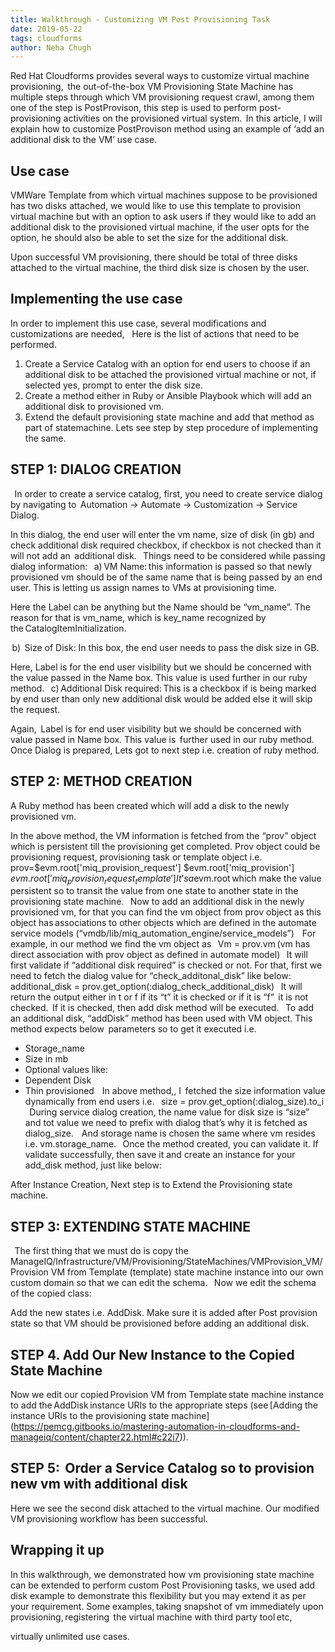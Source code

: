 ```yaml
---
title: Walkthrough - Customizing VM Post Provisioning Task 
date: 2019-05-22
tags: cloudforms
author: Neha Chugh
---
```

 
Red Hat Cloudforms provides several ways to customize virtual machine provisioning,  the out-of-the-box VM Provisioning State Machine has multiple steps through which VM provisioning request crawl, among them one of the step is PostProvison, this step is used to perform post-provisioning activities on the provisioned virtual system.  In this article, I will explain how to customize PostProvison method using an example of ‘add an additional disk to the VM’ use case.  

## Use case ##

VMWare Template from which virtual machines suppose to be provisioned has two disks attached, we would like to use this template to provision virtual machine but with an option to ask users if they would like to add an additional disk to the provisioned virtual machine, if the user opts for the option, he should also be able to set the size for the additional disk.

Upon successful VM provisioning, there should be total of three disks attached to the virtual machine, the third disk size is chosen by the user.

## Implementing the use case ##

In order to implement this use case, several modifications and customizations are needed,    Here is the list of actions that need to be performed.

1. Create a Service Catalog with an option for end users to choose if an additional disk to be attached the provisioned virtual machine or not, if selected yes, prompt to enter the disk size.  
2. Create a method either in Ruby or Ansible Playbook which will add an additional disk to provisioned vm.
3. Extend the default provisioning state machine and add that method as part of statemachine.
Lets see step by step procedure of implementing the same.
  
## STEP 1: DIALOG CREATION ##
  
In order to create a service catalog, first, you need to create service dialog by navigating to  Automation -> Automate -> Customization -> Service Dialog.

In this dialog, the end user will enter the vm name, size of disk (in gb) and check additional disk required checkbox, if checkbox is not checked than it will not add an  additional disk.
  
Things need to be considered while passing dialog information:
  
a) VM Name: this information is passed so that newly provisioned vm should be of the same name that is being passed by an end user. This is letting us assign names to VMs at provisioning time.

Here the Label can be anything but the Name should be “vm_name”. The reason for that is vm_name, which is key_name recognized by the CatalogItemInitialization.

 b)  Size of Disk: In this box, the end user needs to pass the disk size in GB.

Here, Label is for the end user visibility but we should be concerned with the value passed in the Name box. This value is used further in our ruby method.
  
c) Additional Disk required: This is a checkbox if is being marked by end user than only new additional disk would be added else it will skip the request.

Again,  Label is for end user visibility but we should be concerned with value passed in Name box. This value is  further used in our ruby method.
  
Once Dialog is prepared, Lets got to next step i.e. creation of ruby method.
  
## STEP 2: METHOD CREATION ##

A Ruby method has been created which will add a disk to the newly provisioned vm.

In the above method, the VM information is fetched from the “prov” object which is persistent till the provisioning get completed. Prov object could be provisioning request, provisioning task or template object i.e.
  
prov=$evm.root['miq_provision_request'] $evm.root['miq_provision'] $evm.root['miq_provision_request_template']
  
It’s a $evm.root which make the value persistent so to transit the value from one state to another state in the provisioning state machine.
  
Now to add an additional disk in the newly provisioned vm, for that you can find the vm object from prov object as this object has associations to other objects which are defined in the automate service models (“vmdb/lib/miq_automation_engine/service_models”)  
  
For example, in our method we find the vm object as
  
Vm = prov.vm (vm has direct association with prov object as defined in automate model)
  
It will first validate if “additional disk required” is checked or not. For that, first we need to fetch the dialog value for “check_additonal_disk” like below:
  
additional_disk = prov.get_option(:dialog_check_additional_disk)
  
It will return the output either in t or f if its “t” it is checked or if it is “f”  it is not checked.
 If it is checked, then add disk method will be executed.
  
To add an additional disk, “addDisk” method has been used with VM object. This method expects below  parameters so to get it executed i.e.
  
* Storage_name
* Size in mb
* Optional values like:  
* Dependent Disk
* Thin provisioned  
  
In above method,, I  fetched the size information value dynamically from end users i.e.
  
size = prov.get_option(:dialog_size).to_i
  
During service dialog creation, the name value for disk size is “size” and tot value we need to prefix with dialog that’s why it is fetched as dialog_size.  
  
And storage name is chosen the same where vm resides i.e. vm.storage_name.
  
Once the method created, you can validate it. If validate successfully, then save it and create an instance for your add_disk method, just like below:

After Instance Creation, Next step is to Extend the Provisioning state machine.
  
## STEP 3: EXTENDING STATE MACHINE ##
  
The first thing that we must do is copy the ManageIQ/Infrastructure/VM/Provisioning/StateMachines/VMProvision_VM/Provision VM from Template (template) state machine instance into our own custom domain so that we can edit the schema.
  
Now we edit the schema of the copied class:

Add the new states i.e. AddDisk. Make sure it is added after Post provision state so that VM should be provisioned before adding an additional disk.

## STEP 4. Add Our New Instance to the Copied State Machine ##

Now we edit our copied Provision VM from Template state machine instance to add the AddDisk instance URIs to the appropriate steps (see [Adding the instance URIs to the provisioning state machine] (<https://pemcg.gitbooks.io/mastering-automation-in-cloudforms-and-manageiq/content/chapter22.html#c22i7>)).

## STEP 5:  Order a Service Catalog so to provision new vm with additional disk ##

Here we see the second disk attached to the virtual machine. Our modified VM provisioning workflow has been successful.
  
## Wrapping it up ##

In this walkthrough, we demonstrated how vm provisioning state machine can be extended to perform custom Post Provisioning tasks, we used add disk example to demonstrate this flexibility but you may extend it as per your requirement. Some examples, taking snapshot of vm immediately upon provisioning, registering  the virtual machine with third party tool etc,

virtually unlimited use cases.
